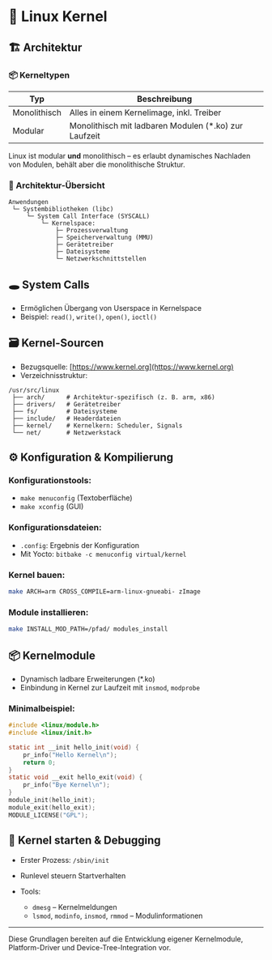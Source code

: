 # 🧬 Linux Kernel

## 🏗 Architektur

### 📦 Kerneltypen

| Typ          | Beschreibung                                           |
| ------------ | ------------------------------------------------------ |
| Monolithisch | Alles in einem Kernelimage, inkl. Treiber              |
| Modular      | Monolithisch mit ladbaren Modulen (\*.ko) zur Laufzeit |

Linux ist modular **und** monolithisch – es erlaubt dynamisches Nachladen von Modulen, behält aber die monolithische Struktur.

### 🧱 Architektur-Übersicht

```text
Anwendungen
 └─ Systembibliotheken (libc)
     └─ System Call Interface (SYSCALL)
         └─ Kernelspace:
             ├─ Prozessverwaltung
             ├─ Speicherverwaltung (MMU)
             ├─ Gerätetreiber
             ├─ Dateisysteme
             └─ Netzwerkschnittstellen
```

## 🕳 System Calls

* Ermöglichen Übergang von Userspace in Kernelspace
* Beispiel: `read()`, `write()`, `open()`, `ioctl()`

## 🗃 Kernel-Sourcen

* Bezugsquelle: [https://www.kernel.org](https://www.kernel.org)
* Verzeichnisstruktur:

```text
/usr/src/linux
 ├── arch/      # Architektur-spezifisch (z. B. arm, x86)
 ├── drivers/   # Gerätetreiber
 ├── fs/        # Dateisysteme
 ├── include/   # Headerdateien
 ├── kernel/    # Kernelkern: Scheduler, Signals
 └── net/       # Netzwerkstack
```

## ⚙️ Konfiguration & Kompilierung

### Konfigurationstools:

* `make menuconfig` (Textoberfläche)
* `make xconfig` (GUI)

### Konfigurationsdateien:

* `.config`: Ergebnis der Konfiguration
* Mit Yocto: `bitbake -c menuconfig virtual/kernel`

### Kernel bauen:

```bash
make ARCH=arm CROSS_COMPILE=arm-linux-gnueabi- zImage
```

### Module installieren:

```bash
make INSTALL_MOD_PATH=/pfad/ modules_install
```

## 📦 Kernelmodule

* Dynamisch ladbare Erweiterungen (\*.ko)
* Einbindung in Kernel zur Laufzeit mit `insmod`, `modprobe`

### Minimalbeispiel:

```c
#include <linux/module.h>
#include <linux/init.h>

static int __init hello_init(void) {
    pr_info("Hello Kernel\n");
    return 0;
}
static void __exit hello_exit(void) {
    pr_info("Bye Kernel\n");
}
module_init(hello_init);
module_exit(hello_exit);
MODULE_LICENSE("GPL");
```

## 🧪 Kernel starten & Debugging

* Erster Prozess: `/sbin/init`
* Runlevel steuern Startverhalten
* Tools:

  * `dmesg` – Kernelmeldungen
  * `lsmod`, `modinfo`, `insmod`, `rmmod` – Modulinformationen

---

Diese Grundlagen bereiten auf die Entwicklung eigener Kernelmodule, Platform-Driver und Device-Tree-Integration vor.
